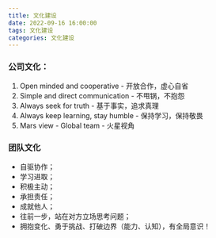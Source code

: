 ```yaml
---
title: 文化建设
date: 2022-09-16 16:00:00
tags: 文化建设
categories: 文化建设
---
```


### 公司文化：

1. Open minded and cooperative - 开放合作，虚心自省
2. Simple and direct communication - 不甩锅，不抱怨
3. Always seek for truth - 基于事实，追求真理
4. Always keep learning, stay humble - 保持学习，保持敬畏
5. Mars view - Global team - 火星视角

### 团队文化

- 自驱协作；
- 学习进取；
- 积极主动；
- 承担责任；
- 成就他人；
- 往前一步，站在对方立场思考问题；
- 拥抱变化、勇于挑战、打破边界（能力、认知），有全局意识！
